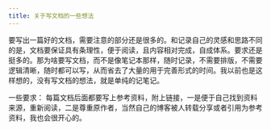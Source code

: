 ```yaml
---
title: 关于写文档的一些想法
---
```


要写出一篇好的文档，需要注意的部分还是很多的。和记录自己的灵感和思路不同的是，文档要保证具有条理性，便于阅读，且内容相对完成，自成体系。要求还是挺多的。那为啥要写文档，而不是像笔记本那样，随时记录，不需要排版，不需要逻辑清晰，随时都可以写，从而省去了大量的用于完善形式的时间。我以前也是这样想的，没有写文档的想法，就是单纯的记笔记。

一些要求： 每篇文档后面都要写上参考资料，附上链接，一是便于自己找到资料来源，重新阅读，二是尊重原作者，当然自己的博客被人转载分享或者引用为参考资料，我也会很开心的。

